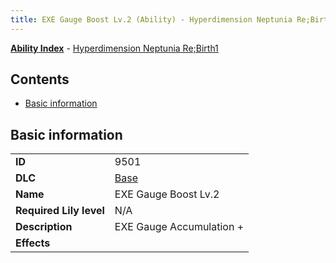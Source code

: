 ```yaml
---
title: EXE Gauge Boost Lv.2 (Ability) - Hyperdimension Neptunia Re;Birth1
---
```


[**Ability Index**](/neptunia/rb1/ability/index.html) - [Hyperdimension Neptunia Re;Birth1](/neptunia/rb1)

## Contents

- [Basic information](#basic-information)

## Basic information

|   |   |
| -- | -- |
| **ID** | 9501 |
| **DLC** | [Base](/neptunia/rb1/dlc/1-base.html) |
| **Name** | EXE Gauge Boost Lv.2 |
| **Required Lily level** | N/A |
| **Description** | EXE Gauge Accumulation + |
| **Effects** |  |
